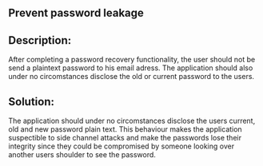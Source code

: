 ## Prevent password leakage

## Description:

After completing a password recovery functionality, the user should not be send a plaintext
password to his email adress. The application should also under no circomstances disclose the old or current password
to the users.

## Solution:

The application should under no circomstances disclose the users current, old and new password plain text.
This behaviour makes the application suspectible to side channel attacks and make the passwords
lose their integrity since they could be compromised by someone looking over another users shoulder to
see the password. 
